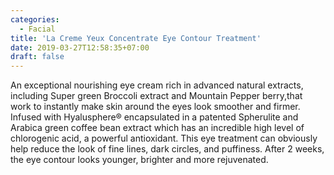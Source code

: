 ```yaml
---
categories:
  - Facial
title: 'La Creme Yeux Concentrate Eye Contour Treatment'
date: 2019-03-27T12:58:35+07:00
draft: false
---
```


An exceptional nourishing eye cream rich in advanced natural extracts, including Super green Broccoli extract and Mountain Pepper berry,that work to instantly make skin around the eyes look smoother and firmer. Infused with Hyalusphere® encapsulated in a patented Spherulite and Arabica green coffee bean extract which has an incredible high level of chlorogenic acid, a powerful antioxidant. This eye treatment can obviously help reduce the look of fine lines, dark circles, and puffiness. After 2 weeks, the eye contour looks younger, brighter and more rejuvenated.
